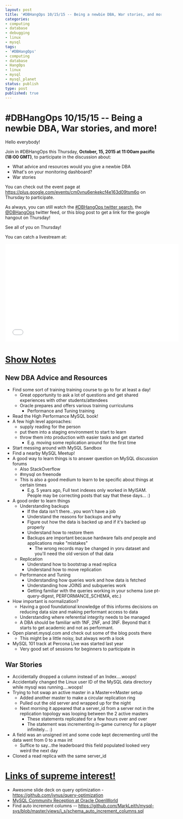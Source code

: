 ```yaml
---
layout: post
title: '#DBHangOps 10/15/15 -- Being a newbie DBA, War stories, and more!'
categories:
- computing
- database
- debugging
- linux
- mysql
tags:
- '#DBHangOps'
- computing
- database
- HangOps
- linux
- mysql
- mysql_planet
status: publish
type: post
published: true
---
```

\#DBHangOps 10/15/15 -- Being a newbie DBA, War stories, and more!
=========================================================

Hello everybody!

Join in \#DBHangOps this Thursday, **October, 15, 2015 at 11:00am pacific (18:00 GMT)**, to participate in the discussion about:

* What advice and resources would you give a newbie DBA
* What's on your monitoring dashboard?
* War stories

You can check out the event page at https://plus.google.com/events/cm0vnu6enkekcf4e163d09tsm6o on Thursday to participate.

As always, you can still watch the [\#DBHangOps twitter search](https://twitter.com/search/realtime?q=%23DBHangOps), the [@DBHangOps](https://twitter.com/dbhangops) twitter feed, or this blog post to get a link for the google hangout on Thursday!

See all of you on Thursday!

You can catch a livestream at:

<iframe width="560" height="315" src="//www.youtube.com/embed/16MttbhxOrE" frameborder="0" allowfullscreen></iframe>


<a href="#show-notes" id="show-notes">Show Notes</a>
==========

## New DBA Advice and Resources
* Find some sort of training training course to go to for at least a day!
  * Great opportunity to ask a lot of questions and get shared experiences with other students/attendees
  * Oracle prepares and offers various training curriculums
    * Performance and Tuning training
* Read the High Performance MySQL book!
* A few high level approaches:
  * supply reading for the person
  * put them into a staging environment to start to learn
  * throw them into production with easier tasks and get started
    * E.g. moving some replication around for the first time
* Start messing around with MySQL Sandbox
* Find a nearby MySQL Meetup!
* A good way to learn things is to answer question on MySQL discussion forums
  * Also StackOverflow
  * #mysql on freenode
  * This is also a good medium to learn to be specific about things at certain times
    * E.g. 5 years ago, Full text indexes only worked in MyISAM.  People may be correcting posts that say that these days... :)
* A good order to learn things
  * Understanding backups
    * If the data isn't there...you won't have a job
    * Understand the reasons for backups and why
    * Figure out how the data is backed up and if it's backed up properly
    * Understand how to restore them
    * Backups are important because hardware fails *and* people and applications make "mistakes"
      * The wrong records may be changed in yoru dataset and you'll need the old version of that data
  * Replication
    * Understand how to bootstrap a read replica
    * Understand how to move replication
  * Performance and Tuning
    * Understanding how queries work and how data is fetched
    * Understanding how JOINS and subqueries work
    * Getting familiar with the queries working in your schema (use pt-query-digest, PERFORMANCE_SCHEMA, etc.)
* How important is normalization?
  * Having a good foundational knowledge of this informs decisions on reducing data size and making performant access to data
  * Understanding where referential integrity needs to be managed
  * A DBA should be familiar with 1NF, 2NF, and 3NF.  Beyond that it starts to get academic and not as performant.
* Open planet.mysql.com and check out some of the blog posts there
  * This might be a little noisy, but always worth a look
* MySQL 101 track at Percona Live was started last year
  * Very good set of sessions for beginners to participate in


## War Stories
* Accidentally dropped a column instead of an Index....woops!
* Accidentally changed the Linux user ID of the MySQL data directory while mysql was running....woops!
* Trying to hot swap an active master in a Master<->Master setup
  * Added another master to make a circular replication ring
  * Pulled out the old server and wrapped up for the night
  * Next morning it appeared that a server_id from a server not in the replication topology was looping between the 2 active masters
    * These statements replicated for a few hours over and over
    * The statement was incrementing in-game currency for a player infinitely... :)
* A field was an unsigned int and some code kept decrementing until the data went from 0 to a max int
  * Suffice to say...the leaderboard this field populated looked very weird the next day
* Cloned a read replica with the same server_id


<a href="#links" id="links">Links of supreme interest!</a>
==========================
* Awesome slide deck on query optimization - https://github.com/jynus/query-optimization
* [MySQL Community Reception at Oracle OpenWorld](http://www.tocker.ca/2015/10/06/mysql-community-reception-at-oracle-openworld.html)
* Find auto increment columns -- https://github.com/MarkLeith/mysql-sys/blob/master/views/i_s/schema_auto_increment_columns.sql

